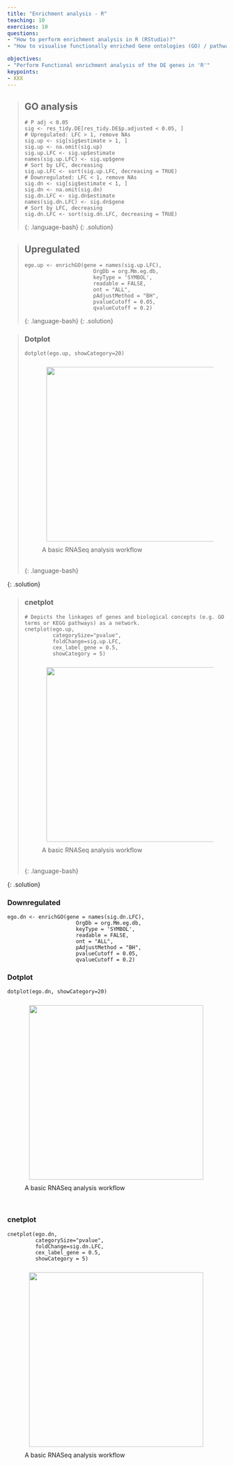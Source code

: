 ```yaml
---
title: "Enrichment analysis - R"
teaching: 10
exercises: 10
questions:
- "How to perform enrichment analysis in R (RStudio)?"
- "How to visualise functionally enriched Gene ontologies (GO) / pathways as networks?"

objectives:
- "Perform Functional enrichment analysis of the DE genes in 'R'"
keypoints:
- XXX
---
```


> ## GO analysis 
> ~~~
> # P adj < 0.05 
> sig <- res_tidy.DE[res_tidy.DE$p.adjusted < 0.05, ]
> # Upregulated: LFC > 1, remove NAs
> sig.up <- sig[sig$estimate > 1, ]
> sig.up <- na.omit(sig.up)
> sig.up.LFC <- sig.up$estimate
> names(sig.up.LFC) <- sig.up$gene
> # Sort by LFC, decreasing
> sig.up.LFC <- sort(sig.up.LFC, decreasing = TRUE)
> # Downregulated: LFC < 1, remove NAs
> sig.dn <- sig[sig$estimate < 1, ]
> sig.dn <- na.omit(sig.dn)
> sig.dn.LFC <- sig.dn$estimate
> names(sig.dn.LFC) <- sig.dn$gene
> # Sort by LFC, decreasing
> sig.dn.LFC <- sort(sig.dn.LFC, decreasing = TRUE)
> ~~~
> {: .language-bash}
{: .solution}




> ## Upregulated 
> ~~~
> ego.up <- enrichGO(gene = names(sig.up.LFC),
>                       OrgDb = org.Mm.eg.db, 
>                       keyType = 'SYMBOL',
>                       readable = FALSE,
>                       ont = "ALL",
>                       pAdjustMethod = "BH",
>                       pvalueCutoff = 0.05, 
>                       qvalueCutoff = 0.2)
> ~~~
> {: .language-bash}
{: .solution}


> ### Dotplot
> ~~~
> dotplot(ego.up, showCategory=20)
> ~~~
> <figure>
>   <img src="{{ page.root }}/fig/DotPlot_up.png" style="margin:10px;height:400px"/>
>   <figcaption> A basic RNASeq analysis workflow </figcaption>
> </figure><br>
> {: .language-bash}
{: .solution}

> ### cnetplot
> ~~~
> # Depicts the linkages of genes and biological concepts (e.g. GO terms or KEGG pathways) as a network.
> cnetplot(ego.up, 
>          categorySize="pvalue", 
>          foldChange=sig.up.LFC,
>          cex_label_gene = 0.5,
>          showCategory = 5)
> ~~~
> <figure>
>   <img src="{{ page.root }}/fig/cnePlot_up.png" style="margin:10px;height:400px"/>
>   <figcaption> A basic RNASeq analysis workflow </figcaption>
> </figure><br>
> {: .language-bash}
{: .solution}


### Downregulated
~~~
ego.dn <- enrichGO(gene = names(sig.dn.LFC),
                      OrgDb = org.Mm.eg.db, 
                      keyType = 'SYMBOL',
                      readable = FALSE,
                      ont = "ALL",
                      pAdjustMethod = "BH",
                      pvalueCutoff = 0.05, 
                      qvalueCutoff = 0.2)
~~~

### Dotplot
~~~
dotplot(ego.dn, showCategory=20)
~~~

<figure>
  <img src="{{ page.root }}/fig/DotPlot_down.png" style="margin:10px;height:400px"/>
  <figcaption> A basic RNASeq analysis workflow </figcaption>
</figure><br>

### cnetplot
~~~
cnetplot(ego.dn, 
         categorySize="pvalue", 
         foldChange=sig.dn.LFC,
         cex_label_gene = 0.5,
         showCategory = 5)
~~~

<figure>
  <img src="{{ page.root }}/fig/cnePlot_down.png" style="margin:10px;height:400px"/>
  <figcaption> A basic RNASeq analysis workflow </figcaption>
</figure><br>
